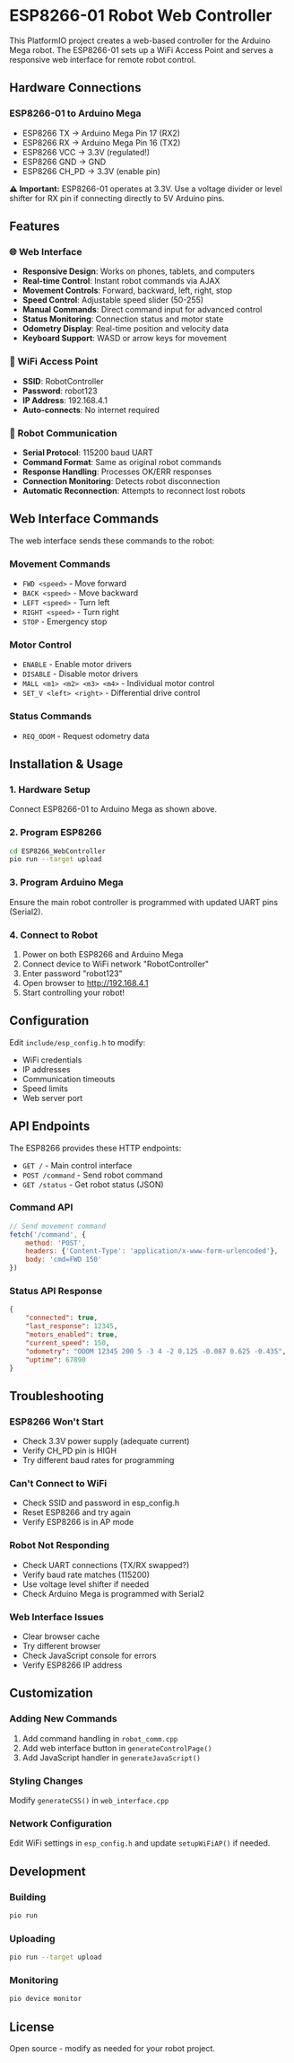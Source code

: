 # ESP8266-01 Robot Web Controller

This PlatformIO project creates a web-based controller for the Arduino Mega robot. The ESP8266-01 sets up a WiFi Access Point and serves a responsive web interface for remote robot control.

## Hardware Connections

### ESP8266-01 to Arduino Mega
- ESP8266 TX → Arduino Mega Pin 17 (RX2)
- ESP8266 RX → Arduino Mega Pin 16 (TX2)  
- ESP8266 VCC → 3.3V (regulated!)
- ESP8266 GND → GND
- ESP8266 CH_PD → 3.3V (enable pin)

**⚠️ Important:** ESP8266-01 operates at 3.3V. Use a voltage divider or level shifter for RX pin if connecting directly to 5V Arduino pins.

## Features

### 🌐 Web Interface
- **Responsive Design**: Works on phones, tablets, and computers
- **Real-time Control**: Instant robot commands via AJAX
- **Movement Controls**: Forward, backward, left, right, stop
- **Speed Control**: Adjustable speed slider (50-255)
- **Manual Commands**: Direct command input for advanced control
- **Status Monitoring**: Connection status and motor state
- **Odometry Display**: Real-time position and velocity data
- **Keyboard Support**: WASD or arrow keys for movement

### 📡 WiFi Access Point
- **SSID**: RobotController
- **Password**: robot123
- **IP Address**: 192.168.4.1
- **Auto-connects**: No internet required

### 🔗 Robot Communication
- **Serial Protocol**: 115200 baud UART
- **Command Format**: Same as original robot commands
- **Response Handling**: Processes OK/ERR responses
- **Connection Monitoring**: Detects robot disconnection
- **Automatic Reconnection**: Attempts to reconnect lost robots

## Web Interface Commands

The web interface sends these commands to the robot:

### Movement Commands
- `FWD <speed>` - Move forward
- `BACK <speed>` - Move backward  
- `LEFT <speed>` - Turn left
- `RIGHT <speed>` - Turn right
- `STOP` - Emergency stop

### Motor Control
- `ENABLE` - Enable motor drivers
- `DISABLE` - Disable motor drivers
- `MALL <m1> <m2> <m3> <m4>` - Individual motor control
- `SET_V <left> <right>` - Differential drive control

### Status Commands
- `REQ_ODOM` - Request odometry data

## Installation & Usage

### 1. Hardware Setup
Connect ESP8266-01 to Arduino Mega as shown above.

### 2. Program ESP8266
```bash
cd ESP8266_WebController
pio run --target upload
```

### 3. Program Arduino Mega
Ensure the main robot controller is programmed with updated UART pins (Serial2).

### 4. Connect to Robot
1. Power on both ESP8266 and Arduino Mega
2. Connect device to WiFi network "RobotController" 
3. Enter password "robot123"
4. Open browser to http://192.168.4.1
5. Start controlling your robot!

## Configuration

Edit `include/esp_config.h` to modify:
- WiFi credentials
- IP addresses  
- Communication timeouts
- Speed limits
- Web server port

## API Endpoints

The ESP8266 provides these HTTP endpoints:

- `GET /` - Main control interface
- `POST /command` - Send robot command
- `GET /status` - Get robot status (JSON)

### Command API
```javascript
// Send movement command
fetch('/command', {
    method: 'POST',
    headers: {'Content-Type': 'application/x-www-form-urlencoded'},
    body: 'cmd=FWD 150'
})
```

### Status API Response
```json
{
    "connected": true,
    "last_response": 12345,
    "motors_enabled": true, 
    "current_speed": 150,
    "odometry": "ODOM 12345 200 5 -3 4 -2 0.125 -0.087 0.625 -0.435",
    "uptime": 67890
}
```

## Troubleshooting

### ESP8266 Won't Start
- Check 3.3V power supply (adequate current)
- Verify CH_PD pin is HIGH
- Try different baud rates for programming

### Can't Connect to WiFi
- Check SSID and password in esp_config.h
- Reset ESP8266 and try again
- Verify ESP8266 is in AP mode

### Robot Not Responding  
- Check UART connections (TX/RX swapped?)
- Verify baud rate matches (115200)
- Use voltage level shifter if needed
- Check Arduino Mega is programmed with Serial2

### Web Interface Issues
- Clear browser cache
- Try different browser
- Check JavaScript console for errors
- Verify ESP8266 IP address

## Customization

### Adding New Commands
1. Add command handling in `robot_comm.cpp`
2. Add web interface button in `generateControlPage()`
3. Add JavaScript handler in `generateJavaScript()`

### Styling Changes
Modify `generateCSS()` in `web_interface.cpp`

### Network Configuration
Edit WiFi settings in `esp_config.h` and update `setupWiFiAP()` if needed.

## Development

### Building
```bash
pio run
```

### Uploading
```bash
pio run --target upload
```

### Monitoring
```bash
pio device monitor
```

## License
Open source - modify as needed for your robot project.
